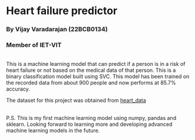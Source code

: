# Heart failure predictor

### By **Vijay Varadarajan** (22BCB0134)
### Member of IET-VIT
<br>
This is a machine learning model that can predict if a person is in a risk of heart failure or not based on the medical data of that person. This is a binary classification model built using SVC. This model has been trained on the recorded data from about 900 people and now performs at 85.7% accuracy. 

The dataset for this project was obtained from [heart_data](https://www.kaggle.com/datasets/fedesoriano/heart-failure-prediction?select=heart.csv)

<br>
P.S. This is my first machine learning model using numpy, pandas and sklearn. Looking forward to learning more and developing advanced machine learning models in the future.